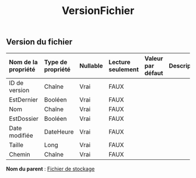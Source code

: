 ﻿---
title: VersionFichier
second_title: Aspose.Cells Cloud Documen
type: docs
url: /fr/specification/model/fileversion/
description: "Aspose.Cells Spécification du modèle cloud : FileVersion. Gérez sans effort Excel et d'autres feuilles de calcul avec des fonctionnalités telles que l'ouverture, la génération, l'édition, le fractionnement, la fusion, la comparaison et la conversion."
kwords: Excel, Office, feuille de calcul, Cloud REST API, FileVersion
weight: 50
---
## **Version du fichier**

 

| Nom de la propriété| Type de propriété| Nullable| Lecture seulement| Valeur par défaut| Description|
|:- |:- |:- |:- |:- |:- |
| ID de version| Chaîne| Vrai| FAUX|||
| EstDernier| Booléen| Vrai| FAUX|||
| Nom| Chaîne| Vrai| FAUX|||
| EstDossier| Booléen| Vrai| FAUX|||
|Date modifiée| DateHeure| Vrai| FAUX|||
| Taille| Long| Vrai| FAUX|||
| Chemin| Chaîne| Vrai| FAUX|||

**Nom du parent** : [Fichier de stockage](/specification/model/storagefile)

